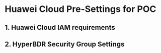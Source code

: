 # Huawei Cloud Pre-Settings for POC

## 1. Huawei Cloud IAM requirements

## 2. HyperBDR Security Group Settings
